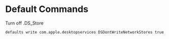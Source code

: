 # Default Commands

Turn off .DS_Store

    defaults write com.apple.desktopservices DSDontWriteNetworkStores true
